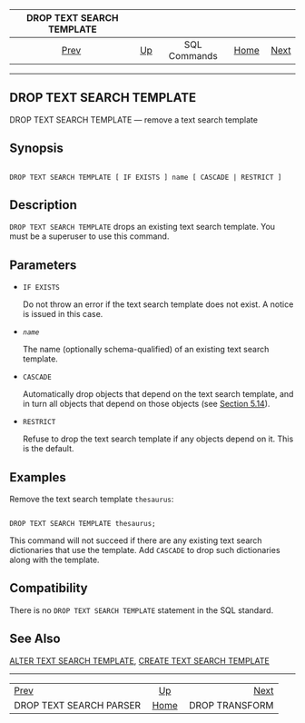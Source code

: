<!--?xml version="1.0" encoding="UTF-8" standalone="no"?-->

|                 DROP TEXT SEARCH TEMPLATE                |                                        |              |                                                       |                                                  |
| :------------------------------------------------------: | :------------------------------------- | :----------: | ----------------------------------------------------: | -----------------------------------------------: |
| [Prev](sql-droptsparser.html "DROP TEXT SEARCH PARSER")  | [Up](sql-commands.html "SQL Commands") | SQL Commands | [Home](index.html "PostgreSQL 17devel Documentation") |  [Next](sql-droptransform.html "DROP TRANSFORM") |

***

## DROP TEXT SEARCH TEMPLATE

DROP TEXT SEARCH TEMPLATE — remove a text search template

## Synopsis

```

DROP TEXT SEARCH TEMPLATE [ IF EXISTS ] name [ CASCADE | RESTRICT ]
```

## Description

`DROP TEXT SEARCH TEMPLATE` drops an existing text search template. You must be a superuser to use this command.

## Parameters

* `IF EXISTS`

    Do not throw an error if the text search template does not exist. A notice is issued in this case.

* *`name`*

    The name (optionally schema-qualified) of an existing text search template.

* `CASCADE`

    Automatically drop objects that depend on the text search template, and in turn all objects that depend on those objects (see [Section 5.14](ddl-depend.html "5.14. Dependency Tracking")).

* `RESTRICT`

    Refuse to drop the text search template if any objects depend on it. This is the default.

## Examples

Remove the text search template `thesaurus`:

```

DROP TEXT SEARCH TEMPLATE thesaurus;
```

This command will not succeed if there are any existing text search dictionaries that use the template. Add `CASCADE` to drop such dictionaries along with the template.

## Compatibility

There is no `DROP TEXT SEARCH TEMPLATE` statement in the SQL standard.

## See Also

[ALTER TEXT SEARCH TEMPLATE](sql-altertstemplate.html "ALTER TEXT SEARCH TEMPLATE"), [CREATE TEXT SEARCH TEMPLATE](sql-createtstemplate.html "CREATE TEXT SEARCH TEMPLATE")

***

|                                                          |                                                       |                                                  |
| :------------------------------------------------------- | :---------------------------------------------------: | -----------------------------------------------: |
| [Prev](sql-droptsparser.html "DROP TEXT SEARCH PARSER")  |         [Up](sql-commands.html "SQL Commands")        |  [Next](sql-droptransform.html "DROP TRANSFORM") |
| DROP TEXT SEARCH PARSER                                  | [Home](index.html "PostgreSQL 17devel Documentation") |                                   DROP TRANSFORM |
